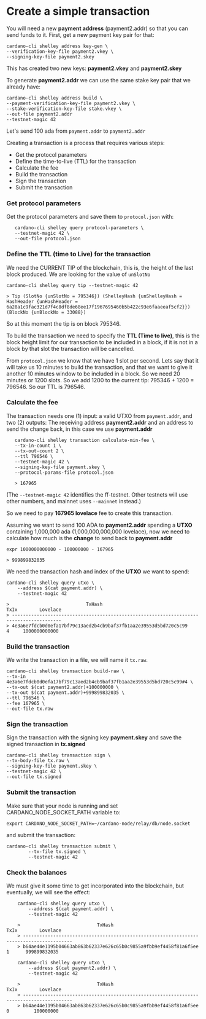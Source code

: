 # Create a simple transaction

You will need a new __payment address__ (payment2.addr) so that you can send funds to it. First, get a new payment key pair for that:

    cardano-cli shelley address key-gen \
    --verification-key-file payment2.vkey \
    --signing-key-file payment2.skey

This has created two new keys: __payment2.vkey__ and __payment2.skey__

To generate __payment2.addr__ we can use the same stake key pair that we already have:

    cardano-cli shelley address build \
    --payment-verification-key-file payment2.vkey \
    --stake-verification-key-file stake.vkey \
    --out-file payment2.addr
    --testnet-magic 42

Let's send 100 ada from `payment.addr` to `payment2.addr`

Creating a transaction is a process that requires various steps:

* Get the protocol parameters
* Define the time-to-live (TTL) for the transaction
* Calculate the fee
* Build the transaction
* Sign the transaction
* Submit the transaction

### Get protocol parameters
Get the protocol parameters and save them to `protocol.json` with:

       cardano-cli shelley query protocol-parameters \
       --testnet-magic 42 \
       --out-file protocol.json

### Define the TTL (time to Live) for the transaction

We need the CURRENT TIP of the blockchain, this is, the height of the last block produced. We are looking for the value of `unSlotNo`

    cardano-cli shelley query tip --testnet-magic 42

    > Tip (SlotNo {unSlotNo = 795346}) (ShelleyHash {unShelleyHash = HashHeader {unHashHeader =        6a28a1c9fac321d7f4c8df8de68ee17f1967695460b5b422c93e6faaeeaf5cf2}}) (BlockNo {unBlockNo = 33088})

So at this moment the tip is on block 795346.

To build the transaction we need to specify the __TTL (Time to live)__, this is the block height limit for our transaction to be included in a block, if it is not in a block by that slot the transaction will be cancelled.

From `protocol.json` we know that we have 1 slot per second. Lets say that it will take us 10 minutes to build the transaction, and that we want to give it another 10 minutes window to be included in a block.  So we need 20 minutes or 1200 slots. So we add 1200 to the current tip: 795346 + 1200 = 796546. So our TTL is 796546.

### Calculate the fee
The transaction needs one (1) input: a valid UTXO from `payment.addr`, and two (2) outputs: The receiving address __payment2.addr__ and an address to send the change back, in this case we use __payment.addr__

       cardano-cli shelley transaction calculate-min-fee \
       --tx-in-count 1 \
       --tx-out-count 2 \
       --ttl 796546 \
       --testnet-magic 42 \
       --signing-key-file payment.skey \
       --protocol-params-file protocol.json

       > 167965

(The `--testnet-magic 42` identifies the ff-testnet. Other testnets will use other numbers, and mainnet uses `--mainnet` instead.)

So we need to pay __167965 lovelace__ fee to create this transaction.

Assuming we want to send 100 ADA to __payment2.addr__  spending a __UTXO__ containing 1,000,000 ada (1,000,000,000,000 lovelace), now we need to calculate how much is the __change__ to send back to __payment.addr__

    expr 1000000000000 - 100000000 - 167965

    > 999899832035

We need the transaction hash and index of the __UTXO__ we want to spend:

    cardano-cli shelley query utxo \
        --address $(cat payment.addr) \
        --testnet-magic 42

    >                            TxHash                                 TxIx        Lovelace
    > ----------------------------------------------------------------------------------------
    > 4e3a6e7fdcb0d0efa17bf79c13aed2b4cb9baf37fb1aa2e39553d5bd720c5c99     4     1000000000000


### Build the transaction

We write the transaction in a file, we will name it `tx.raw`.

    cardano-cli shelley transaction build-raw \
    --tx-in 4e3a6e7fdcb0d0efa17bf79c13aed2b4cb9baf37fb1aa2e39553d5bd720c5c99#4 \
    --tx-out $(cat payment2.addr)+100000000 \
    --tx-out $(cat payment.addr)+999899832035 \
    --ttl 796546 \
    --fee 167965 \
    --out-file tx.raw

### Sign the transaction
Sign the transaction with the signing key __payment.skey__ and save the signed transaction in __tx.signed__

    cardano-cli shelley transaction sign \
    --tx-body-file tx.raw \
    --signing-key-file payment.skey \
    --testnet-magic 42 \
    --out-file tx.signed

### Submit the transaction
Make sure that your node is running and set CARDANO_NODE_SOCKET_PATH variable to:

    export CARDANO_NODE_SOCKET_PATH=~/cardano-node/relay/db/node.socket

and submit the transaction:

    cardano-cli shelley transaction submit \
            --tx-file tx.signed \
            --testnet-magic 42

### Check the balances

We must give it some time to get incorporated into the blockchain, but eventually, we will see the effect:

        cardano-cli shelley query utxo \
            --address $(cat payment.addr) \
            --testnet-magic 42

        >                            TxHash                                 TxIx        Lovelace
        > ----------------------------------------------------------------------------------------
        > b64ae44e1195b04663ab863b62337e626c65b0c9855a9fbb9ef4458f81a6f5ee     1      999899832035

        cardano-cli shelley query utxo \
            --address $(cat payment2.addr) \
            --testnet-magic 42

        >                            TxHash                                 TxIx        Lovelace
        > ----------------------------------------------------------------------------------------
        > b64ae44e1195b04663ab863b62337e626c65b0c9855a9fbb9ef4458f81a6f5ee     0         100000000
